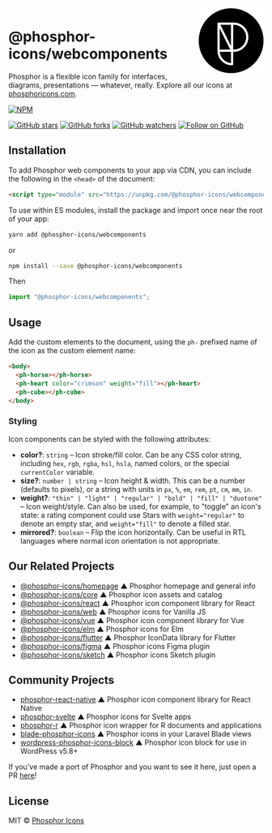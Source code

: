 <img src="/meta/phosphor-mark-tight-black.png" width="128" align="right" />

# @phosphor-icons/webcomponents

Phosphor is a flexible icon family for interfaces, diagrams, presentations — whatever, really. Explore all our icons at [phosphoricons.com](https://phosphoricons.com).

[![NPM](https://img.shields.io/npm/v/@phosphor-icons/webcomponents.svg?style=flat-square)](https://www.npmjs.com/package/@phosphor-icons/webcomponents)

[![GitHub stars](https://img.shields.io/github/stars/phosphor-icons/webcomponents?style=flat-square&label=Star)](https://github.com/phosphor-icons/webcomponents)
[![GitHub forks](https://img.shields.io/github/forks/phosphor-icons/webcomponents?style=flat-square&label=Fork)](https://github.com/phosphor-icons/webcomponents/fork)
[![GitHub watchers](https://img.shields.io/github/watchers/phosphor-icons/webcomponents?style=flat-square&label=Watch)](https://github.com/phosphor-icons/webcomponents)
[![Follow on GitHub](https://img.shields.io/github/followers/rektdeckard?style=flat-square&label=Follow)](https://github.com/rektdeckard)

## Installation

To add Phosphor web components to your app via CDN, you can include the following in the `<head>` of the document:

```html
<script type="module" src="https://unpkg.com/@phosphor-icons/webcomponents@2.1"></script>
```

To use within ES modules, install the package and import once near the root of your app:

```bash
yarn add @phosphor-icons/webcomponents
```

or

```bash
npm install --save @phosphor-icons/webcomponents
```

Then

```ts
import "@phosphor-icons/webcomponents";
```

## Usage

Add the custom elements to the document, using the `ph-` prefixed name of the icon as the custom element name:

```html
<body>
  <ph-horse></ph-horse>
  <ph-heart color="crimson" weight="fill"></ph-heart>
  <ph-cube></ph-cube>
</body>
```

### Styling

Icon components can be styled with the following attributes:

- **color?**: `string` – Icon stroke/fill color. Can be any CSS color string, including `hex`, `rgb`, `rgba`, `hsl`, `hsla`, named colors, or the special `currentColor` variable.
- **size?**: `number | string` – Icon height & width. This can be a number (defaults to pixels), or a string with units in `px`, `%`, `em`, `rem`, `pt`, `cm`, `mm`, `in`.
- **weight?**: `"thin" | "light" | "regular" | "bold" | "fill" | "duotone"` – Icon weight/style. Can also be used, for example, to "toggle" an icon's state: a rating component could use Stars with `weight="regular"` to denote an empty star, and `weight="fill"` to denote a filled star.
- **mirrored?**: `boolean` – Flip the icon horizontally. Can be useful in RTL languages where normal icon orientation is not appropriate.

## Our Related Projects

- [@phosphor-icons/homepage](https://github.com/phosphor-icons/homepage) ▲ Phosphor homepage and general info
- [@phosphor-icons/core](https://github.com/phosphor-icons/core) ▲ Phosphor icon assets and catalog
- [@phosphor-icons/react](https://github.com/phosphor-icons/react) ▲ Phosphor icon component library for React
- [@phosphor-icons/web](https://github.com/phosphor-icons/web) ▲ Phosphor icons for Vanilla JS
- [@phosphor-icons/vue](https://github.com/phosphor-icons/vue) ▲ Phosphor icon component library for Vue
- [@phosphor-icons/elm](https://github.com/phosphor-icons/phosphor-elm) ▲ Phosphor icons for Elm
- [@phosphor-icons/flutter](https://github.com/phosphor-icons/flutter) ▲ Phosphor IconData library for Flutter
- [@phosphor-icons/figma](https://github.com/phosphor-icons/figma) ▲ Phosphor icons Figma plugin
- [@phosphor-icons/sketch](https://github.com/phosphor-icons/sketch) ▲ Phosphor icons Sketch plugin

## Community Projects

- [phosphor-react-native](https://github.com/duongdev/phosphor-react-native) ▲ Phosphor icon component library for React Native
- [phosphor-svelte](https://github.com/haruaki07/phosphor-svelte) ▲ Phosphor icons for Svelte apps
- [phosphor-r](https://github.com/dreamRs/phosphoricons) ▲ Phosphor icon wrapper for R documents and applications
- [blade-phosphor-icons](https://github.com/codeat3/blade-phosphor-icons) ▲ Phosphor icons in your Laravel Blade views
- [wordpress-phosphor-icons-block](https://github.com/robruiz/phosphor-icons-block) ▲ Phosphor icon block for use in WordPress v5.8+

If you've made a port of Phosphor and you want to see it here, just open a PR [here](https://github.com/phosphor-icons/phosphor-home)!

## License

MIT © [Phosphor Icons](https://github.com/phosphor-icons)

